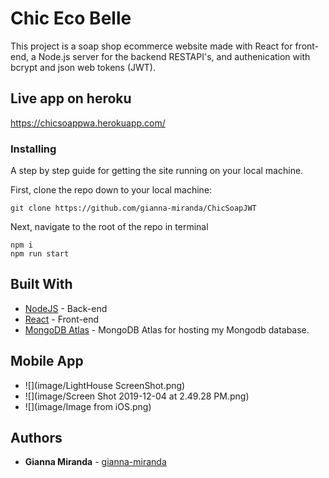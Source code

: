 # Chic Eco Belle 

This project is a soap shop ecommerce website made with React for front-end, a Node.js server for the backend RESTAPI's, and authenication with bcrypt and json web tokens (JWT).

## Live app on heroku 

   https://chicsoappwa.herokuapp.com/

### Installing

A step by step guide for getting the site running on your local machine.

First, clone the repo down to your local machine:

```
git clone https://github.com/gianna-miranda/ChicSoapJWT
```

Next, navigate to the root of the repo in terminal

```
npm i
npm run start
```

## Built With

- [NodeJS](https://nodejs.org/en/) - Back-end
- [React](https://reactjs.org/) - Front-end
- [MongoDB Atlas](https://www.mongodb.com/cloud/atlas) - MongoDB Atlas for hosting my Mongodb database.

## Mobile App 
- ![](image/LightHouse ScreenShot.png)
- ![](image/Screen Shot 2019-12-04 at 2.49.28 PM.png)
- ![](image/Image from iOS.png)


## Authors

- **Gianna Miranda**  - [gianna-miranda](https://github.com/gianna-miranda)